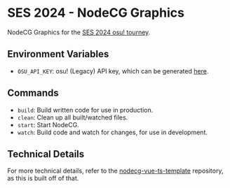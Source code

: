 # SES 2024 - NodeCG Graphics

NodeCG Graphics for the [SES 2024 osu! tourney](https://osu.ppy.sh/community/forums/topics/1890803?n=1).

## Environment Variables

- `OSU_API_KEY`: osu! (Legacy) API key, which can be generated [here](https://osu.ppy.sh/home/account/edit#legacy-api).

## Commands

- `build`: Build written code for use in production.
- `clean`: Clean up all built/watched files.
- `start`: Start NodeCG.
- `watch`: Build code and watch for changes, for use in development.

## Technical Details

For more technical details, refer to the [nodecg-vue-ts-template](https://github.com/zoton2/nodecg-vue-ts-template) repository, as this is built off of that.
